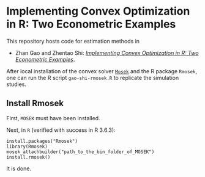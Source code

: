 # Implementing Convex Optimization in R: Two Econometric Examples

This repository hosts code for estimation methods in 

* Zhan Gao and Zhentao Shi: [*Implementing Convex Optimization in R: Two Econometric Examples*](https://arxiv.org/abs/1806.10423).

After local installation of the convex solver [`Mosek`](https://docs.mosek.com/9.1/install/index.html) and the R package `Rmosek`, one can  run the R script `gao-shi-rmosek.R` to replicate the simulation studies.

## Install Rmosek

First, `MOSEK` must have been installed.

Next, in `R` (verified with success in R 3.6.3):

```{r}
install.packages("Rmosek")
library(Rmosek)
mosek_attachbuilder("path_to_the_bin_folder_of_MOSEK")
install.rmosek()
```
It is done.
